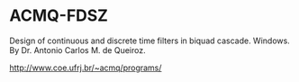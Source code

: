 # ACMQ-FDSZ
Design of continuous and discrete time filters in biquad cascade. Windows. By Dr. Antonio Carlos M. de Queiroz.

http://www.coe.ufrj.br/~acmq/programs/
